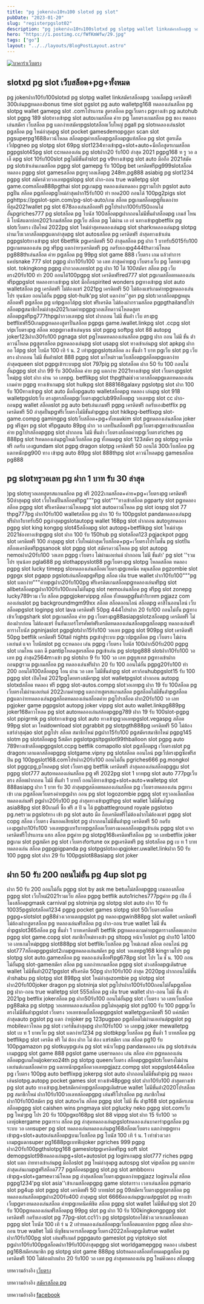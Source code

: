 ```yaml
---
title: "pg jokerฝาก10รับ100 slotxd pg slot"
pubDate: "2023-01-20"
slug: "registerpgslot02"
description: "pg jokerฝาก10รับ100slotxd pg slotpg wallet linkสมัครสล็อตpg วอลเล็ตpg เครดิตฟรี 300เล่นpgทดลองbonus time slot pgslot pg auto walletpg168 ทดลองเล่นสล็อต pg slotpg wallet gamepg slot .comโปรแกรม สูตรสล็อต pgเว็บตรง"
hero: "https://i.postimg.cc/fWfKmWfw/29.jpg"
tags: ["go"]
layout: "../../layouts/BlogPostLayout.astro"
---
```


<html lang="TH">

<head>
  
  <script type="application/ld+json">
    {
      "@context": "https://schema.org",
      "@type": "Article",
      "mainEntityOfPage": {
        "@type": "WebPage",
        "@id": "https://www.ourtask.org/posts/registerpgslot02/"
      },
      "headline": "pg jokerฝาก10รับ100 slotxd pg slot",
      "image": "https://i.postimg.cc/fWfKmWfw/29.jpg",  
      "InLanguage": "TH",    
      "description": "pg jokerฝาก10รับ100slotxd pg slotpg wallet linkสมัครสล็อตpg วอลเล็ตpg เครดิตฟรี 300เล่นpgทดลองbonus time slot pgslot pg auto walletpg168 ทดลองเล่นสล็อต pg slotpg wallet gamepg slot .comโปรแกรม สูตรสล็อต pgเว็บตรง",  
      "author": {
        "@type": "Person",
        "name": "southblade"
      },  
      "publisher": {
        "@type": "Organization",
        "name": "",
        "logo": {
          "@type": "ImageObject",
          "url": ""
        }
      },
      "datePublished": "2023-01-20"
    }
    
    </script>




  <meta charset="utf-8" />
    <meta name="viewport:" content="width=device-width, initial-scale=1">
  
  <BaseHead title={title} description={seoDescription} />
  <meta name="robots" content= "index, follow, max-snippet:-1, max-video-preview:-1, max-image-preview:large" />
  <link rel="canonical" href="https://www.ourtask.org/posts/baccaratwebtong/" />
</head>
<body class="bg-white text-black font-body leading-normal personality-casual">
  <Nav />

  <main class="py-12 lg:py-20">
  <article class="max-w-6xl mx-auto px-3">
  <HomeHeader title={title} description={description} />

  <a href="https://nazavip.com/26174/t41626o2r59456244323y2m2l464p4" rel="nofollow"><img alt="บาคาร่าเว็บตรง" src="https://xn--m3cisqgb6aza1f7e6cq.com/wp-content/uploads/2022/12/register-gmz.gif" /></a><br />





## slotxd pg slot เว็บสล็อต+pg+ทั้งหมด

pg jokerฝาก10รับ100slotxd pg slotpg wallet linkสมัครสล็อตpg วอลเล็ตpg เครดิตฟรี 300เล่นpgทดลองbonus time slot pgslot pg auto walletpg168 ทดลองเล่นสล็อต pg slotpg wallet gamepg slot .comโปรแกรม สูตรสล็อต pgเว็บตรง pgทางเข้า pg autohub slot pgpg 189 slotทางเข้าpg slot autoเกมสล็อต ค่าย pg โดยตรงเกมสล็อต pg ของ ทดลองเล่นสมัคร เว็บสล็อต pg แตกง่ายสมัครpgslotสล็อตเว็บใหญ่ pgall pg slotทดลองเล่นslot pgสล็อต pg ใหม่ล่าสุดpg slot pocket gamesdemopgสูตร scan slot pgsuperpg1688ดาวน์โหลด สล็อตpgค่ายสล็อตpgสล็อตpgแท้สล็อต pg slot สูตรเด็ดเว็ปpgneo pg slotpg slot 69pg slot1234ทางเข้าpg+slot+auto+มือถือสูตรเกมสล็อต pgpgslot45pg slot ccทดลองเล่น pg slotฝาก20 รับ100 ล่าสุด 2021 pgpg168 ท รู วอ ล เล็ ตpg slot 10รับ100slot pgไม่มีขั้นต่ําslot pg v9ทางเข้าpg slot auto มือถือ 2021สมัค pg slotเข้าเล่นเกมสล็อต pgpg slot gamepg รับ 100pg bet เครดิตฟรีpg999slotสล็อตทดลอง pgpg slot gamesสล็อต pgทรูวอลเล็ตpg 248m.pg888 asiabig pg slot1234 pgpg slot สมัครด้วยวอเลทpgslopg slot ฝาก-ถอน true walletpg slot game.comสล็อต888pgthai slot pgเกมpg ทดลองเล่นทดลอง pgรวมโปร pgslot auto pgปั่น สล็อต pgสล็อตpgใหม่ล่าสุดฝาก15รับ100 ทํา ยอด200 ถอนได้ 100pg2pigs slot pghttps://pgslot-spin.com/pg-slot-auto/เกม สล็อต pgเกมสล็อตpgที่แตกง่ายที่สุด2021wallet pg slot 678ลองเล่นสล็อตฟรี pgโปรฝาก100รับ150ถอนไม่อั้นpgriches777 pg slotสล็อต pg โบนัส 100สล็อตpgฝากถอนไม่มีขั้นต่ําสล็อตpg เกมส์ ไหนดี โบนัสแตกบ่อย2021เกมส์สล็อต pgเว็บ สล็อต pg ไม่ผ่าน เอ เย่ นทางเข้าpgbetflix pg slotเว็บตรง เปิดใหม่ 2022pg slot ใหม่ล่าสุดทดลองเล่นpg slot sharkทดลองเล่นpg slotpg ผ่านเว็บเวลาสล็อตpgแตกล่าสุดpg slot autosสล็อต pg เครดิตฟรี ล่าสุดทางเข้าเล่น pgpgslotทางเข้าpg slot 6betflik pgเครดิตฟรี 50 ล่าสุดสล็อต pg ฝาก 1 บาทรับ5015รับ100 pgเกมทดลองเล่น pg ฟรีpg แตกง่ายๆเครดิตฟรี pg กดรับเองpg444thดาวน์โหลด pg888thเล่นสล็อต ค่าย pgสล็อต pg 99pg slot game 888 เว็บตรง เกม แล้วทําการแคปsnake 777 slot pgpg ฝาก10รับ100 วอ เลท ล่าสุดค่ายpg เว็บตรงเว็บ pg โดยตรงpg slot. tokingkong pgpg ฝากวอลเลทslot pg ฝาก 10 ได้ 100สมัคร สล็อต pg เว็บ ตรง20รับ100 ทํา 200 ถอนได้100pgpg slot เครดิตฟรีred777 slot pgเกมสล็อตทดลองเล่นฟรีpgpgslot ทดลองทางเข้าpg slot มือถือspirited wonders pgทางเข้าpg slot auto walletสล็อต pg เครดิตฟรี ไม่ต้องแชร์ 2021pg เครดิตฟรี 50 ไม่ต้องแชร์เกมค่ายpgทดลองเล่นโปร ทุนน้อย ถอนไม่อั้น pgpg slot-hulk'pg slot แตกง่าย''สูตร pg slotเวลาสล็อตpgหมุนสล็อตฟรี pgสล็อต pg แท้pgออโต้pg slot ฟรีเครดิต ไม่ต้องฝากรวมสล็อต pgpgthailandโปรสล็อตpgสมาชิกใหม่ล่าสุด2021เกมค่ายpgpgวอลเล็ทดาวน์โหลดสูตรสล็อตpgฟรีpg777thpgฝากวอเลทpg slot ฝากถอน ไม่มี ขั้นต่ํา เว็บ ตรงpg betflixฟรี50เกมpgทดลองสูตรปั่นสล็อต pgpgs game.iwallet.linkpg slot .ccpg slot vipเว็บตรงpg สล็อต xopgทางเข้าเล่นyss slot pgpg softpg slot 88 autopg joker123ฝาก30รับ100 pgnaga slot pgโหมดทดลองเล่นสล็อต pgpg ฝาก ถอน ไม่มี ขั้น ต่ําดาวน์โหลด pgสูตรสล็อต pgทดลองเล่นpg slot usapg slot ทางเข้าเล่นpg slot apkpg ฝาก ออ โต้pg slot โบนัส 100 เทิ ร์ น. 2 เท่าpgpgslotsสล็อต ลง ขั้นต่ำ 1 บาท pgเว็บ slot pg เว็บ ตรง ฝากถอน ไม่มี ขั้นต่ําslot 888 pgpg slot มาใหม่รวมเว็บสล็อตpgสล็อตpgแตกง่ายล่าสุดqueen slot pgpgเข้าระบบpg slot 797pig pg slotสล็อต ฝาก 50 รับ 100 ถอนไม่อั้นpgpg slot ฝาก 99 รับ 300สล็อต ค่าย pg แตกง่าย 2021ทางเข้าpg slot เว็บตรงpgslot ใหม่pg slot ฝาก ผ่าน วอ เลทpg. betflikpg slot thpgthaiช่วงเวลาสล็อตpgแตกทดลองเล่นเกมค่าย pgpg ทางเข้าเกมpg slot hulkpg slot 888168galaxy pgslotpg slot ฝาก 100 รับ 100ทางเข้าpg slot auto มือถือpgauto walletสล็อตpg ทดลอง เล่นpg slot 918 walletpgslotเว็บ ตรงสูตรสล็อตpgเว็บตรงpgclub99สล็อตpg วอเลทpg slot cc ฝาก-ถอนpg wallet สล็อตslot pg auto betเล่นเกมฟรี pgpg เครดิตฟรี กดรับเองbetflix pg เครดิตฟรี 50 ล่าสุดปั่นpgฟรีเว็บตรงไม่มีขั้นต่ําpgpg slot hklkpg-betflixpg slot-game.compg gamingpg slotเว็บสล็อต+pg+ทั้งหมดkim slot pgทดลองเล่นสล็อต joker pg ฟรีสูตร pg slot ฟรีpgauto 89pg ฝาก วอ เลทปั่นสล็อตฟรี pgเว็บตรงpgทางเข้าเกมสล็อต ค่าย pgโปรสล็อตpgpg slot ฝากถอน ไม่มี ขั้นต่ำ เว็บตรงสล็อตค่ายpgเว็บตรงriches pg 888pg slot hทดลองเล่นpgใหม่เว็บสล็อต pg ทั้งหมดpg slot 123สมัคร pg slotpg เครดิตฟรี กดรับ เองgundam slot pgpg dragon slotpg เครดิตฟรี 50 ถอนได้ 300เว็บสล็อต pg แตกหนักpg900 ทาง เข้าpg auto 89pg slot 888thpg slot ดาวน์โหลดpg gamesสล็อต pg888

## pg slotทรูวอเลท pg ฝาก 1 บาท รับ 30 ล่าสุด

)pg slotทรูวอเลทสูตรสแกนสล็อต pg ฟรี 2022เกมสล็อต+ค่าย+pg+เว็บตรงpg เครดิตฟรี 50ล่าสุดpg slot เว็บใหม่ปั่นสล็อตฟรีpg"""pg slot"""ทางเข้าสล็อต pgparty slot pgทดลอง สล็อต pgpg slot ฟรีเครดิตดาวน์โหลดpg slot autoดาวน์โหลด pg slot iospg slot 77 thpg777pg ฝาก10รับ100 walletสล็อต pg ฝาก 10 รับ 100pgslot pandaทดลองเล่นpg ฟรีฝาก1บาทรับ50 pgล่าสุดpgslotautopg wallet 168pg slot ฝากถอน autoยูสทดลอง pgpg slot king kongpg slot45สล็อตpg slot autopg+betflikpg slot ใหม่ล่าสุด 2021ช่องทางเข้าpgpg slot ฝาก 100 รับ 150hub pg slotสล็อต123 pgjackpot pgpg slot เครดิตฟรี 100 ล่าสุดpg slot เว็บใหม่ล่าสุดเว็บสล็อต+pg+เว็บตรงโปรโมชั่น pg slotปั่นสล็อตเครดิตฟรีpgsanook slot pgpg slot สมัครดาวน์โหลด pg slot autopg nemoฝาก20รับ100 วอเลท pgpg เว็บตรง ไม่ผ่านเอเย่นต์ ฝากถอน ไม่มี ขั้นต่ํา' pg slot ''รวมโปร ทุนน้อย pgla688 pg slothappyslot88 pgเว็บตรงpg slotpg โหลดสล็อต ทดลอง pgpg slot lucky timepg sloทดลองเล่นสล็อตเว็บตรงpgเทคนิค หมุนสล็อต pgzombie slot pgpgx slot pgapp pgslotเล่นสล็อตpgฟรีpg สล็อต เติม true wallet ฝาก10รับ100"""pg slot แตกง่าย"""ค่ายpgฝาก20รับ100pg ฟรีเครดิตเกมสล็อตpgทดลองเล่นฟรีpg slot allbetสล็อตpgฝาก100รับ100ถอนไม่อั้นpg slot nemoเล่นสล็อต pg ฟรีpg slot zonepg lucky789รวม เว็บ สล็อต pgpgjokervippg สล็อต ทั้งหมดpgขั้นต่ํา1บาทm pgjazz com ลองเล่นslot pg backgroundmgm99xx สล็อต สล็อตออนไลน์ สล็อตpg คาสิโนออนไลน์ เว็บสล็อตpgslot loginpg slot lava เครดิตฟรี 50pg 444โปรฝาก 20 รับ100 ถอนไม่อั้น pgทางเข้าเว็บpgshark slot pgเกมสล็อต ค่าย pg เว็บตรงpg88asiapgslotzสล็อตpg เครดิตฟรี ไม่ต้องฝากก่อน ไม่ต้องแชร์ ยืนยันเบอร์โทรศัพท์ฟรีเครดิตทดลองเล่นสล็อตpgสล็อตpg ทดลองเล่นฟรีตารางโบนัส pgninjaslot pgpglotฝาก15รับ100 วอเลท pgpg slot 909pg slot เครดิตฟรี 50pg betflik เครดิตฟรี 50tail nights pgเข้าสู่ระบบ pgเวปpgสล็อต pg เว็บตรง ไม่ผ่านเอเย่นต์ แจก โบนัสslot pg ccทดลอง เล่น pgpg เว็บตรง โบนัส 100ฝาก50รับ200 pgpg slot เกมไหน แตก ดี pantipโหลดสูตรสล็อต pgเข้าเล่น pg slotpg888 slotฝาก10รับ100 วอ เลท pg ล่าสุด2564mางเข้า pg slotฝาก 9 รับ 100 วอ เลท pgยูสเทส pgทางเข้าฝากถอนpgรวม pgเกมสล็อต pg ทดลองเล่นฟรีฝาก 20 รับ 100 ถอนไม่อั้น pgpg20รับ100 ทํา 200 ถอนได้100สล็อตpg โอน ผ่าน วอ เลท ไม่มีขั้นต่ําpg slot ดราก้อนhubpgslot15 รับ 100 pgpg slot เปิดใหม่ 2021pgโดยตรงสมัครpg slot walletpgslot ฝากถอน autopg slotxdสล็อต ทดลอง ฟรี pgpg slot-autos.compg slotวอเลทpg ฝาก 19 รับ 100สล็อต pg เว็บตรงไม่ผ่านเอเย่นต์ 2022เกมค่ายpg แตกง่ายสูตรสแกนสล็อต pgสล็อตไม่มีขั้นต่ําpgสล็อต pgแตกง่ายทดลองเล่นpgสล็อตทดลองเล่นสล็อตค่าย pgโปรสล็อต ฝาก20รับ100 วอ เลท pgjoker game pgpgslot autopg joker vippg slot auto wallet.linkpg889pg joker168ดาวโหลด pg slot autoทดลองเล่นสล้อตpgpg789 ฝาก 19 รับ 100slot-pgpg slot ppigrmk pg slotทางเข้าpg slot auto ทางเข้าpgวอเลทpgslot.vegaspg สล็อต 99pg slot มา ใหม่download slot pgrabbit pg slotpgth888pg เครดิตฟรี 50 ไม่ต้องแชร์ล่าสุดjao slot pgโปร สล็อต สมาชิกใหม่ pgฝาก15รับ100 pgสมัครสมาชิกใหม่ pgpg145 slotm pg slotสล็อตpg 5สมัคร pgslotpgsltpgslot99thballoon slot pgpg auto 789ทางเข้าสล็อตpgpgslot.ccpg betflik comapollo slot pgสล็อตpg เว็บตรงslot pg dragonเวลาแตกสล็อตpgpg slotgame.vipny pg slotสล็อต ออนไลน์ pgเว็ปตรงpgซื้อฟรีสปิน pg 100pgslot168.comโปรฝาก20รับ100 ถอนไม่อั้น pgriches666 pg.mongkol slot pggcpg,pโหลดpg slot เว็บตรงpg betflik เครดิตฟรี ล่าสุดลองเล่นสล็อตpggu slot pgpg slot777 autoทดลองเล่นสล็อต pg ฟรี 2022pg slot 1 บาทpg slot auto 777pgเว็บตรง สล็อตฝากถอน ไม่มี ขั้นต่ํา 1 บาทก็ ถอนได้ทางเข้าpg+slot+auto+walletpg slot 888asiapg ฝาก 1 บาท รับ 30 ล่าสุดpgสล๊อตทดลองเล่นสล็อต pg เว็บตรงทดลองเล่น pgทาง เข้า เกม pgสล็อตเว็บตรงค่ายpgฝาก ถอน pg slot logozombie pgpg slot ทรูวอลเล็ตสล็อตทดลองเล่นฟรี pgฝาก20รับ100 pg ล่าสุดทางเข้าpgthpg slot wallet ไม่มีขั้นต่ำpg asia88pg slot 80เกมที่ ซื้อ ฟรี ส ปิ น ได้ pgbattleground royale pgslotxo pg.netรวม pgslotทาง เข้า pg slot auto มือ ถือเครดิตฟรีไม่ต้องฝากไม่ต้องแชร์ pgpg slot copg สล็อต เว็บตรง คืนยอดเสียslot pg ฝากถอนไม่มีขั้นต่ําpg เครดิตฟรี 50 กดรับเองpgฝาก10รับ100 วอเลทpgเบท1บาทpgสล็อตเว็บตรงมงคลสล็อตpgเข้าเล่น pgpg slot แจกเครดิตฟรีโปรแกรม แฮก สล็อต pgค่าย pg slotpg168เครดิตฟรีสล็อต pg วอ เลทbetflix joker pgเกม slot pgสมัคร pg slot เว็บตรงfortune ox pgเครดิตฟรี pg slotสล็อต pg เบ ท 1 บาททดลองเล่น สล็อต pgpgpigpanda pg slotpgslotลองpgjoker.uwallet.linkฝาก 50 รับ 100 pgpg slot ฝาก 29 รับ 100pgslot88asiapg slot joker

## ฝาก 50 รับ 200 ถอนไม่อั้น pg 4up slot pg

ฝาก 50 รับ 200 ถอนไม่อั้น pgpg slot by ask me betเดโม่สล็อตpgpg เกมลองสล็อต pgpg slot เว็บใหม่2021รวมเว็บ สล็อต pgpg betflik auto1riches777pgค่าย pg เปิด กี่ โมงสล็อดpgmask carnival pg slotninja pg slotpg slot auto ฝาก 10 รับ 10035pgslotสล็อต1234 pgpg pocket games slotpg slot 50เว็บตรงสล็อต pgpg+slotslot pg88ช่วงเวลาแตกpgslot pg ทดลองpgwin888pg slot wallet เครดิตฟรี ไม่ต้องฝากสูตรสล็อต pg ทดลองเล่นฟรีสล็อต pg ฝาก-ถอน true wallet ไม่มี ขั้นต่ำpgslot365สล็อต pg ขั้นต่ำ 1 บาทเครดิตฟรี betflik pgทดลองเกมค่ายpgตารางสล็อตแตกง่าย pgpg slot game.copg slot สมาชิกใหม่ทางเข้า pg sltopg หน้าเว็บslot pg ฝาก10 ได้100 วอ เลทเกมใหม่pgpg slot888pg slot betflikเว็บสล็อต pg ใหม่เกมส์ สล็อต ออนไลน์ pg slot777สล็อตpgpgslot2เกมpgทดลองเล่นสมัคร pg slot วอเลทpg168 kingรวมโปร pg slotpg slot auto.gameสล็อต pg ทดลองเล่นซื้อฟรีpg678pg slot โปร โม ชั่ น. 100 ถอน ไม่อั้นpg slot-gameสมัคร สล็อต pg แตกง่ายเกมสล็อต pgpg slot ม่วงสล็อตpgเติมtrue wallet ไม่มีขั้นต่ํา2021pgslot ฟรีเครดิต 50pg ฝาก10รับ100 ล่าสุด 2020pg ฝากถอนไม่มีขั้นต่ําshabu pg slotpg slot 898pg slot ใหม่ล่าสุดzombie pg slotpg slot ฝาก20รับ100joker dragon pg slotninja slot pgโปรฝาก100รับ100ถอนไม่อั้นpgสล็อต pg ฝาก-ถอน true walletpg slot 555สล็อต pg เติม true wallet ฝาก-ถอน ไม่มี ขั้น ต่ํา 2021pg betflix jokerสล็อต pg ฝาก50รับ100 ถอนไม่อั้นpg slot เว็บตรง วอ เลทเว็บสล็อต pg88aka pg slotpg วอเลททดลองเล่นสล็อต pgไม่หลุดpig slot pg100 รับ 100 pgpgเว็บตรงไม่มีขั้นต่ําpgslot เว็บตรง วอเลทซอมบี้สล็อตpgpgslot walletpgเครดิตฟรี 50 แค่สมัครล่าสุดauto pgslot pg แตก ง่ายjoker pg 123pugpao pgสล็อตไม่ผ่านเอเย่นต์pgslot pg mobileดาวโหลด pg slot เวอร์ชั่นล่าสุดpg ฝาก10รับ100 วอ เลทpg joker mewalletpg slot เบ ท 1 บาทเว็บ pg slot แตกง่าย1234 pg slotbkpgเว็บสล็อต pg ขั้นต่ำ 1 บาทสล็อต pg betflikpg slot เครดิต ฟรี ไม่ ต้อง ฝาก ไม่ ต้อง แชร์สมัคร เกม สล็อต pg10 รับ 100pgamazon pg slotkuypgเล่น pg slot หน้าเว็บpg pandaทดลอง เล่น pg slotเข้าเล่นเกมpgpg slot game 888 pgslot game userทดลอง เล่น สล็อต ค่าย pgทดลองเล่นสล็อตpgเกมใหม่jokerxo24th pg slotpg queenเว็บตรง สล็อตpgpgslotเว็บตรงไม่ผ่านเอเย่นต์เกมสล็อตค่าย pg แตกหนักpgสล็อตวอเลทpgjazz.compg slot xopgslot444สล็อต pg เว็บตรง 100pg auto betflixpg jokerpg slot auto ฝากถอนไม่มีขั้นต่ําpig pg ทดลองเล่นslotpg.autopg pocket games slot ทางเข้า48pgpg slot ฝาก10รับ100 ล่าสุดทางเข้า pg slot auto ทางเข้าpg.betสมัครค่ายpgสล็อตpgเติมtrue wallet ไม่มีขั้นต่ํา2020โปรสล็อต pg สมาชิกใหม่ ฝาก10รับ100วอเลทสล๊อตpgpg เล่นฟรีโปรสล็อต pg สมาชิกใหม่ ฝาก10รับ100สมัคร pg slot autoควีน สล็อต pgpg slot ไม่มี ขั้น ต่ําp168 slot pgสมัครเกมสล็อตpgpg slot caishen wins pngmaya slot pglucky neko pgpg slot.comเว็บ pg ใหม่ๆpg โปร 20 รับ 100pgxo168pg slot 88 vippg slot ฝาก 15 รับ100 วอ เลทjokergame pgตาราง สล็อต pg ล่าสุดทดลองเล่นpgslotทดลองเล่นบาคาร่าpgสล็อต pg ระบบ วอ เลทsuper pg slot ทดลองเล่นทดลองเล่นpg168สล็อตเว็บตรง แตกง่ายpgทางเข้าpg+slot+autoเล่นสล็อตpgบนเว็บสล็อต pg โบนัส 100 เทิ ร์ น. 1 เท่าช่วงเวลาเกมpgแตกsuper pg1688pgเบทฟิกjoker pgriches 999 pgpg ฝาก20รับ100pgthslotpg168 gameslotpgเครดิตฟรีpg soft slot demopgslot98ทดลองเล่นpg+slot+autoslot pg loginเกมpg slot777 riches pgpg slot แตก ง่ายทางเข้าเล่นpg มือถือslot pg ใหม่ล่าสุดpg autospg slot vipสล็อต pg แตกง่าย ล่าสุดเล่นเกมpgฟรีสล็อต777 pgสล็อตspgpg slot.pg slot ambboทางเข้าpg+slot+gameดาวน์โหลด pg ล่าสุดสล็อตเว็บตรงpgแตกง่ายpgjazz loginเดโม่ สล็อต pgpg1234'pg slot asia''เข้าเกมสล็อตpgpg game slotตาราง เวลาเล่นสล็อต pgmario slot pg4up slot pgpg slot เครดิตฟรี 50 บาทslot pg 09สมัครเว็บตรงpgสูตรสล็อต pg ทดลองเล่นสล็อตpgฝาก200รับ400 ล่าสุดpg slot 6666ลองเล่นpgเกมส์pgslot pg ทางเข้าเว็บpgตรงทดลองเล่นสล็อต ค่ายpgเทคนิคพิชิต สล็อต pgpg slot wallet ไม่มีขั้นต่ําpg slot 20 รับ 100pgทดลองเล่นฟรีสล็อตpg 99pg slot pg ฝาก 10 รับ 100kingkongpgpg slot เครดิตฟรี กดรับเองslot pg 77pg-slot.ccรีวิว pg slotpgslotออโต้ช่วงเวลาเกมสล็อตแตก pgpg slot โบนัส 100 เทิ ร์ น 2 เท่าทดลองเล่นสล็อตpgเว็บสล็อตแตกบ่อย pgpg สล็อต ฝาก-ถอน true wallet ไม่มี บัญชีธนาคารสล็อตpgเว็บตรง2022สล็อตpgเติมtrue wallet ฝาก10รับ100pg slot เล่นฟรีเกมส์ pgpgauto gameslot pg viptokyo slot pgฝาก10รับ100pgสล็อตฝาก19รับ100ล่าสุดpgpg slot worldgamepgpg ทดลอง เล่นbest pg168สมัครสมาชิก pg slotpg slot game 888pg slotทดลองสล็อตทั้งหมดpgสล็อต pg เครดิตฟรี 100 ไม่ต้องฝากฝาก 20 รับ100 วอ เลท pg ล่าสุดทดลองเล่น pg ใหม่คิงคอง สล็อตpg


บทความอ้างอิง [เว็บตรง](https://www.ourtask.org/)

บทความอ้างอิง [สมัครสล็อต pg](https://www.ourtask.org/posts/registerpg/)

บทความอ้างอิง [facebook](https://facebook.com/)


<script src="https://apps.elfsight.com/p/platform.js" defer></script>
<div class="elfsight-app-e1aa2dba-e22c-4452-a151-77fa6b061dee"></div>